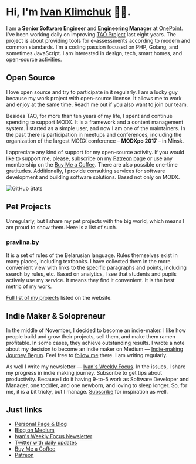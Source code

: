 # Hi, I'm [Ivan Klimchuk](https://klimchuk.dev) 👋🏼.

I am a **Senior Software Engineer** and **Engineering Manager** at [OnePoint](https://1pt.com/). I've been working daily on improving [TAO Project](https://www.taotesting.com/) last eight years. The project is about providing tools for e-assessments according to modern and common standards. I'm a coding passion focused on PHP, Golang, and sometimes JavaScript. I am interested in design, tech, smart homes, and open-source activities.

## Open Source

I love open source and try to participate in it regularly. I am a lucky guy because my work project with open-source license. It allows me to work and enjoy at the same time. Reach me out if you also want to join our team.

Besides TAO, for more than ten years of my life, I spent and continue spending to support MODX. It is a framework and a content management system. I started as a simple user, and now I am one of the maintainers. In the past there is participation in meetups and conferences, including the organization of the largest MODX conference – **MODXpo 2017** – in Minsk.

I appreciate any kind of support for my open-source activity. If you would like to support me, please, subscribe on my [Patreon](https://www.patreon.com/ivanklimchuk) page or use any membership on the [Buy Me a Coffee](https://www.buymeacoffee.com/ivanklimchuk/membership). There are also possible one-time gratitudes. Additionally, I provide consulting services for software development and building software solutions. Based not only on MODX.

![GitHub Stats](https://github-readme-stats.vercel.app/api?username=alroniks&count_private=true&show_icons=true&include_all_commits=true&layout=compact)

## Pet Projects

Unregularly, but I share my pet projects with the big world, which means I am proud to show them. Here is a list of such.

### [pravilna.by](https://pravilna.by/)
It is a set of rules of the Belarusian language. Rules themselves exist in many places, including textbooks. I have collected them in the more convenient view with links to the specific paragraphs and points, including search by rules, etc. Based on analytics, I see that students and pupils actively use my service. It means they find it convenient. It is the best metric of my work.

[Full list of my projects](https://klimchuk.dev/done) listed on the website.

## Indie Maker & Solopreneur

In the middle of November, I decided to become an indie-maker. I like how people build and grow their projects, sell them, and make them ramen profitable. In some cases, they achieve outstanding results. I wrote a note about my decision to become an indie maker on Medium — [Indie-making Journey Begun](https://medium.com/@ivanklimchuk/indie-making-journey-begun-d62cb0532d6f). Feel free to [follow me](https://medium.com/@ivanklimchuk) there. I am writing regularly.

As well I write my newsletter — [Ivan's Weekly Focus](https://ivanklimchuk.substack.com/). In the issues, I share my progress in indie making journey. Subscribe to get tips about productivity. Because I do it having 9-to-5 work as Software Developer and Manager, one toddler, and one newborn, and loving to sleep longer. So, for me, it is a bit tricky, but I manage. [Subscribe](https://ivanklimchuk.substack.com/) for inspiration as well.

## Just links

- [Personal Page & Blog](https://klimchuk.dev)
- [Blog on Medium](https://medium.com/@ivanklimchuk)
- [Ivan's Weekly Focus Newsletter](https://ivanklimchuk.substack.com/)
- [Twitter with daily updates](https://twitter.com/ivnklm)
- [Buy Me a Coffee](https://www.buymeacoffee.com/ivanklimchuk)
- [Patreon](https://www.patreon.com/ivanklimchuk)
